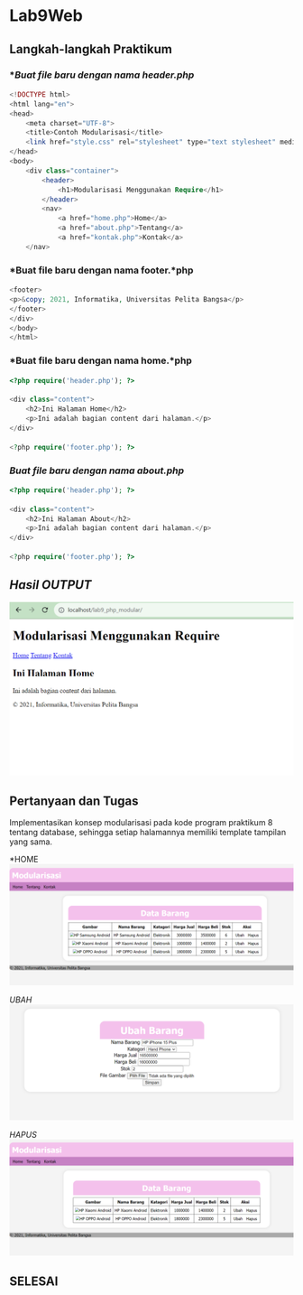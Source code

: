 # Lab9Web

## Langkah-langkah Praktikum

### **Buat file baru dengan nama header.php*
```php
<!DOCTYPE html>
<html lang="en">
<head>
    <meta charset="UTF-8">
    <title>Contoh Modularisasi</title>
    <link href="style.css" rel="stylesheet" type="text stylesheet" media="screen" />
</head>
<body>
    <div class="container">
        <header>
            <h1>Modularisasi Menggunakan Require</h1>
        </header>
        <nav>
            <a href="home.php">Home</a>
            <a href="about.php">Tentang</a>
            <a href="kontak.php">Kontak</a>
    </nav>
```

### *Buat file baru dengan nama footer.*php
```php
<footer>
<p>&copy; 2021, Informatika, Universitas Pelita Bangsa</p>
</footer>
</div>
</body>
</html>
```

### *Buat file baru dengan nama home.*php
```php
<?php require('header.php'); ?>

<div class="content">
    <h2>Ini Halaman Home</h2>
    <p>Ini adalah bagian content dari halaman.</p>
</div>

<?php require('footer.php'); ?>
```

### *Buat file baru dengan nama about.php*
```php
<?php require('header.php'); ?>

<div class="content">
    <h2>Ini Halaman About</h2>
    <p>Ini adalah bagian content dari halaman.</p>
</div>

<?php require('footer.php'); ?>
```

## *Hasil OUTPUT*
![image](https://github.com/ZahraNurhaliza/Lab9Web/blob/main/screenshot/ss.1.png)



## Pertanyaan dan Tugas
Implementasikan konsep modularisasi pada kode program praktikum 8 tentang
database, sehingga setiap halamannya memiliki template tampilan yang sama. 

*HOME
![image](https://github.com/ZahraNurhaliza/Lab9Web/blob/main/screenshot/ss.2.png)


*UBAH*
![image](https://github.com/ZahraNurhaliza/Lab9Web/blob/main/screenshot/ss.3.png)


*HAPUS*
![image](https://github.com/ZahraNurhaliza/Lab9Web/blob/main/screenshot/ss.4.png)

## SELESAI